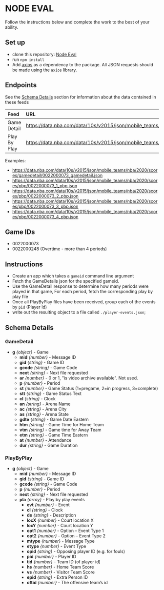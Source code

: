 # NODE EVAL

Follow the instructions below and complete the work to the best of your ability.

## Set up

- clone this repository: [Node Eval](https://github.com/shahzore-qureshi/node-eval)
- run `npm install`
- Add [axios](https://www.npmjs.com/package/axios) as a dependency to the package. All JSON requests should be made using the `axios` library.

## Endpoints

See the [Schema Details](#SchemaDetails) section for information about the data contained in these feeds

| Feed         | URL                                                                                                       | Schema                |
| :----------- | :-------------------------------------------------------------------------------------------------------- | :-------------------- |
| Game Detail  | https://data.nba.com/data/10s/v2015/json/mobile_teams/nba/2020/scores/gamedetail/[GAMEID]_gamedetail.json | [Schema](#GameDetail) |
| Play By Play | https://data.nba.com/data/10s/v2015/json/mobile_teams/nba/2020/scores/pbp/[GAMEID]_[PERIOD]_pbp.json      | [Schema](#PlayByPlay) |

Examples:

- https://data.nba.com/data/10s/v2015/json/mobile_teams/nba/2020/scores/gamedetail/0022000073_gamedetail.json
- https://data.nba.com/data/10s/v2015/json/mobile_teams/nba/2020/scores/pbp/0022000073_1_pbp.json
- https://data.nba.com/data/10s/v2015/json/mobile_teams/nba/2020/scores/pbp/0022000073_2_pbp.json
- https://data.nba.com/data/10s/v2015/json/mobile_teams/nba/2020/scores/pbp/0022000073_3_pbp.json
- https://data.nba.com/data/10s/v2015/json/mobile_teams/nba/2020/scores/pbp/0022000073_4_pbp.json

## Game IDs

- 0022000073
- 0022000248 (Overtime - more than 4 periods)

## Instructions

- Create an app which takes a `gameid` command line argument
- Fetch the GameDetails json for the specified gameid.
- Use the GameDetail response to determine how many periods were played in that game, For each period, fetch the corresponding play by play file
- Once all PlayByPlay files have been received, group each of the events by `pid` (Player Id)
- write out the resulting object to a file called `./player-events.json`;

## Schema Details

### GameDetail

- **g** *{object}* - Game
  -  **mid** *{number}* - Message ID
  -  **gid** *{string}* - Game ID
  -  **gcode** *{string}* - Game Code
  -  **next** *{string}* - Next file requested
  -  **ar** *{number}* - 0 or 1, "is video archive available". Not used.
  -  **p** *{number}* - Period
  -  **st** *{number}* - Game Status (1=pregame, 2=in progress, 3=complete)
  -  **stt** *{string}* - Game Status Text
  -  **cl** *{string}* - Clock
  -  **an** *{string}* - Arena Name
  -  **ac** *{string}* - Arena City
  -  **as** *{string}* - Arena State
  -  **gdte** *{string}* - Game Date Eastern
  -  **htm** *{string}* - Game Time for Home Team
  -  **vtm** *{string}* - Game time for Away Team
  -  **etm** *{string}* - Game Time Eastern
  -  **at** *{number}* - Attendance
  -  **dur** *{string}* - Game Duration

### PlayByPlay

- **g** *{object}* - Game
  -  **mid** *{number}* - Message ID
  -  **gid** *{string}* - Game ID
  -  **gcode** *{string}* - Game Code
  -  **p** *{number}* - Period
  -  **next** *{string}* - Next file requested
  -  **pla** *{array}* - Play by play events
      - **evt** *{number}* - Event
      - **cl** *{string}* - Clock
      - **de** *{string}* - Description
      - **locX** *{number}* - Court location X
      - **locY** *{number}* - Court location Y
      - **opt1** *{number}* - Option – Event Type 1
      - **opt2** *{number}* - Option – Event Type 2
      - **mtype** *{number}* - Message Type
      - **etype** *{number}* - Event Type
      - **opid** *{string}* - Opposing player ID (e.g. for fouls)
      - **pid** *{number}* - Player ID
      - **tid** *{number}* - Team ID (of player id)
      - **hs** *{number}* - Home Team Score
      - **vs** *{number}* - Visitor Team Score
      - **epid** *{string}* - Extra Person ID
      - **oftid** *{number}* - The offensive team’s id
